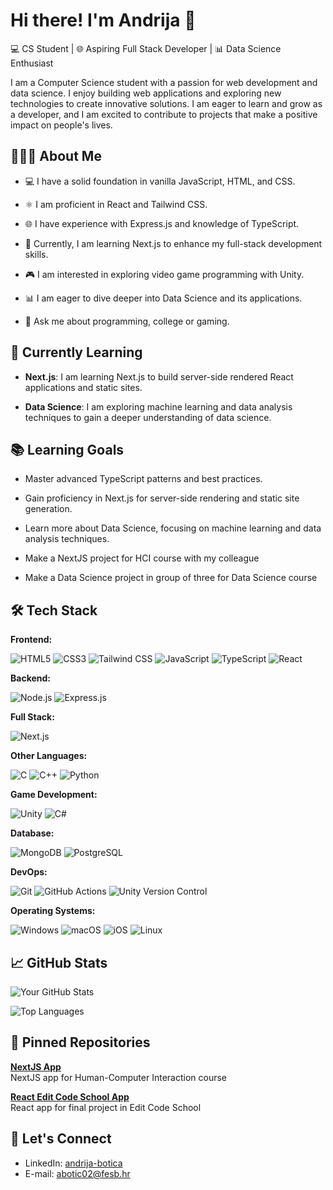 # Hi there! I'm Andrija 👋

💻 CS Student | 🌐 Aspiring Full Stack Developer | 📊 Data Science Enthusiast

I am a Computer Science student with a passion for web development and data science. I enjoy building web applications and exploring new technologies to create innovative solutions. I am eager to learn and grow as a developer, and I am excited to contribute to projects that make a positive impact on people's lives.

## 👨🏻‍💻 About Me
- 💻 I have a solid foundation in vanilla JavaScript, HTML, and CSS.

- ⚛️ I am proficient in React and Tailwind CSS.

- 🌐 I have experience with Express.js and knowledge of TypeScript.

- 🚀 Currently, I am learning Next.js to enhance my full-stack development skills.

- 🎮 I am interested in exploring video game programming with Unity.

- 📊 I am eager to dive deeper into Data Science and its applications.

- 💬 Ask me about programming, college or gaming.

## 🌱 Currently Learning
- **Next.js**: I am learning Next.js to build server-side rendered React applications and static sites.

- **Data Science**: I am exploring machine learning and data analysis techniques to gain a deeper understanding of data science.

## 📚 Learning Goals
- Master advanced TypeScript patterns and best practices.

- Gain proficiency in Next.js for server-side rendering and static site generation.

- Learn more about Data Science, focusing on machine learning and data analysis techniques.

- Make a NextJS project for HCI course with my colleague

- Make a Data Science project in group of three for Data Science course

## 🛠 Tech Stack
**Frontend:**

![HTML5](https://img.shields.io/badge/HTML-E34F26?style=for-the-badge&logo=html5&logoColor=white)
![CSS3](https://img.shields.io/badge/CSS-1572B6?style=for-the-badge&logo=css3&logoColor=white)
![Tailwind CSS](https://img.shields.io/badge/Tailwind_CSS-38B2AC?style=for-the-badge&logo=tailwind-css&logoColor=white)
![JavaScript](https://img.shields.io/badge/JavaScript-F7DF1E?style=for-the-badge&logo=javascript&logoColor=black)
![TypeScript](https://img.shields.io/badge/TypeScript-3178C6?style=for-the-badge&logo=typescript&logoColor=white)
![React](https://img.shields.io/badge/React-61DAFB?style=for-the-badge&logo=react&logoColor=black)

**Backend:**

![Node.js](https://img.shields.io/badge/Node.js-339933?style=for-the-badge&logo=node.js&logoColor=white)
![Express.js](https://img.shields.io/badge/Express.js-000000?style=for-the-badge&logo=express&logoColor=white)

**Full Stack:**

![Next.js](https://img.shields.io/badge/Next.js-000000?style=for-the-badge&logo=next.js&logoColor=white)

**Other Languages:**

![C](https://img.shields.io/badge/C-A8B400?style=for-the-badge&logo=c&logoColor=white)
![C++](https://img.shields.io/badge/C++-00599C?style=for-the-badge&logo=cplusplus&logoColor=white)
![Python](https://img.shields.io/badge/Python-3776AB?style=for-the-badge&logo=python&logoColor=white)

**Game Development:**

![Unity](https://img.shields.io/badge/Unity-000000?style=for-the-badge&logo=unity&logoColor=white)
![C#](https://img.shields.io/badge/C%23-239120?style=for-the-badge&logo=csharp&logoColor=white)

**Database:**

![MongoDB](https://img.shields.io/badge/MongoDB-47A248?style=for-the-badge&logo=mongodb&logoColor=white)
![PostgreSQL](https://img.shields.io/badge/PostgreSQL-336791?style=for-the-badge&logo=postgresql&logoColor=white)

**DevOps:**

![Git](https://img.shields.io/badge/Git-F05032?style=for-the-badge&logo=git&logoColor=white)
![GitHub Actions](https://img.shields.io/badge/GitHub_Actions-2088FF?style=for-the-badge&logo=github-actions&logoColor=white)
![Unity Version Control](https://img.shields.io/badge/Unity_Version_Control-000000?style=for-the-badge&logo=unity&logoColor=white)

**Operating Systems:**

![Windows](https://img.shields.io/badge/Windows-0078D6?style=for-the-badge&logo=windows&logoColor=white)
![macOS](https://img.shields.io/badge/macOS-000000?style=for-the-badge&logo=apple&logoColor=white)
![iOS](https://img.shields.io/badge/iOS-000000?style=for-the-badge&logo=apple&logoColor=white)
![Linux](https://img.shields.io/badge/Linux-FCC624?style=for-the-badge&logo=linux&logoColor=black)



## 📈 GitHub Stats
![Your GitHub Stats](https://github-readme-stats.vercel.app/api?username=abotica&show_icons=true&theme=dark)

![Top Languages](https://github-readme-stats.vercel.app/api/top-langs/?username=abotica&layout=compact&theme=dark)

## 📌 Pinned Repositories
[**NextJS App**](https://github.com/knevescanin/HCI)  
NextJS app for Human-Computer Interaction course

[**React Edit Code School App**](https://github.com/abotica/react-app-ecs)  
React app for final project in Edit Code School

## 🤝 Let's Connect
- LinkedIn: [andrija-botica](https://www.linkedin.com/in/andrija-botica-0b2a40226/)
- E-mail: abotic02@fesb.hr
